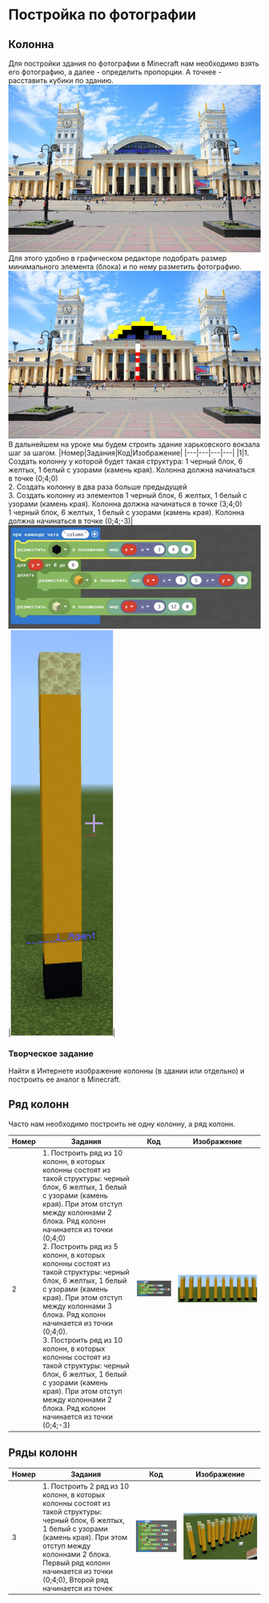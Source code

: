 # Постройка по фотографии
## Колонна
Для постройки здания по фотографии в Minecraft нам необходимо взять его фотографию, а далее - определить пропорции. А точнее - расставить кубики по зданию.
<img src = "img/vokzal_photo.jpeg">  
Для этого удобно в графическом редакторе подобрать размер минимального элемента (блока) и по нему разметить фотографию.
<img src = "img/vokzal_with_blocks.png">  
В дальнейшем на уроке мы будем строить здание харьковского вокзала шаг за шагом.
|Номер|Задания|Код|Изображение|
|---|---|---|---|
|1|1. Создать колонну у которой будет такая структура: 1 черный блок, 6 желтых, 1 белый с узорами (камень края). Колонна должна начинаться в точке (0;4;0)<br>2. Создать колонну в два раза больше предыдущей<br>3. Создать колонну из элементов 1 черный блок, 6 желтых, 1 белый с узорами (камень края). Колонна должна начинаться в точке (3;4;0)<br> 1 черный блок, 6 желтых, 1 белый с узорами (камень края). Колонна должна начинаться в точке (0;4;-3)|<img src = "img/column.jpg">|<img src = "img/column_pic.png">|

### Творческое задание
Найти в Интернете изображение колонны (в здании или отдельно) и построить ее аналог в Minecraft.

## Ряд колонн
Часто нам необходимо построить не одну колонну, а ряд колонн.


|Номер|Задания|Код|Изображение|
|---|---|---|---|
|2|1. Построить ряд из 10 колонн, в которых колонны состоят из такой структуры:  черный блок, 6 желтых, 1 белый с узорами (камень края). При этом отступ между колоннами 2 блока. Ряд колонн начинается из точки (0;4;0)<br> 2. Построить ряд из 5 колонн, в которых колонны состоят из такой структуры:  черный блок, 6 желтых, 1 белый с узорами (камень края). При этом отступ между колоннами 3 блока. Ряд колонн начинается из точки (0;4;0).<br>3. Построить ряд из 10 колонн, в которых колонны состоят из такой структуры:  черный блок, 6 желтых, 1 белый с узорами (камень края). При этом отступ между колоннами 2 блока. Ряд колонн начинается из точки (0;4;-3) |<img src = "img/columns.jpg">|<img src = "img/columns_pic.png">|


## Ряды колонн
|Номер|Задания|Код|Изображение|
|---|---|---|---|
|3|1. Построить 2 ряд из 10 колонн, в которых колонны состоят из такой структуры:  черный блок, 6 желтых, 1 белый с узорами (камень края). При этом отступ между колоннами 2 блока. Первый ряд колонн начинается из точки (0;4;0), Второй ряд начинается из точек|<img src = "img/columns2.png">|<img src = "img/columns2_pic.png">|




